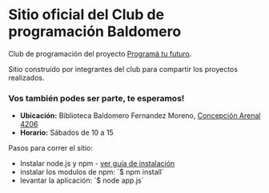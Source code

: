 # Sitio oficial del Club de programación Baldomero
Club de programación del proyecto [Programá tu futuro](http://www.buenosaires.gob.ar/educacion/programatufuturo/aprende-programar).

Sitio construído por integrantes del club para compartir los proyectos realizados.
### Vos también podes ser parte, te esperamos!
* **Ubicación:** Biblioteca Baldomero Fernandez Moreno, [Concepción Arenal 4206](https://www.google.com.ar/maps/place/Concepci%C3%B3n+Arenal+4206,+C1427EKR+CABA/@-34.5912991,-58.4503509,17z/data=!3m1!4b1!4m2!3m1!1s0x95bcb5f0baccc6fd:0x71847f5d14a1291?hl=es)
* **Horario:** Sábados de 10 a 15

Pasos para correr el sitio:
* Instalar node.js y npm - [ver guía de instalación](https://nodejs.org/en/download/)
* instalar los modulos de npm: ´$ npm install´
* levantar la aplicación: ´$ node app.js´